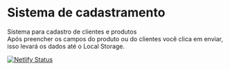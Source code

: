 <h1>Sistema de cadastramento</h1> 
<p>
Sistema para cadastro de clientes e produtos<br>
Após preencher os campos do produto ou do clientes você clica em enviar, isso levará os dados até o Local Storage.
</p>

[![Netlify Status](https://desafio2-hiringcoders-formulario.netlify.app)](https://app.netlify.com/sites/desafio2-hiringcoders-formulario/deploys)
